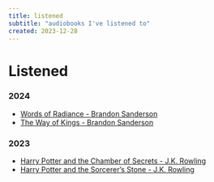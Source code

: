 ```yaml
---
title: listened
subtitle: "audiobooks I've listened to"
created: 2023-12-28
---
```


# Listened

### 2024

- [Words of Radiance - Brandon Sanderson](https://www.graphicaudiointernational.net/the-stormlight-archive-2-download-series-set.html)
- [The Way of Kings - Brandon Sanderson](https://www.graphicaudiointernational.net/the-stormlight-archive-series-set.html)

### 2023

- [Harry Potter and the Chamber of Secrets - J.K. Rowling](https://www.librarything.com/work/683408)
- [Harry Potter and the Sorcerer’s Stone - J.K. Rowling](https://www.librarything.com/work/5403381)

